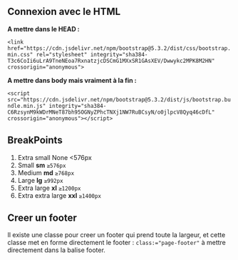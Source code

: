 ## Connexion avec le HTML 

**A mettre dans le HEAD :**

 `<link href="https://cdn.jsdelivr.net/npm/bootstrap@5.3.2/dist/css/bootstrap.min.css" rel="stylesheet"
        integrity="sha384-T3c6CoIi6uLrA9TneNEoa7RxnatzjcDSCmG1MXxSR1GAsXEV/Dwwykc2MPK8M2HN" crossorigin="anonymous">
`

**A mettre dans body mais vraiment à la fin :** 

`<script src="https://cdn.jsdelivr.net/npm/bootstrap@5.3.2/dist/js/bootstrap.bundle.min.js"
        integrity="sha384-C6RzsynM9kWDrMNeT87bh95OGNyZPhcTNXj1NW7RuBCsyN/o0jlpcV8Qyq46cDfL"
        crossorigin="anonymous"></script>`


        
## BreakPoints

1. Extra small	None <576px
2. Small **sm** `≥576px`
3. Medium **md** `≥768px`
4. Large **lg**	`≥992px`
5. Extra large **xl** `≥1200px`
6. Extra extra large **xxl** `≥1400px`

## Creer un footer 

Il existe une classe pour creer un footer qui prend toute la largeur, et cette classe met en forme directement le footer : `class:="page-footer"` à mettre directement dans la balise footer.